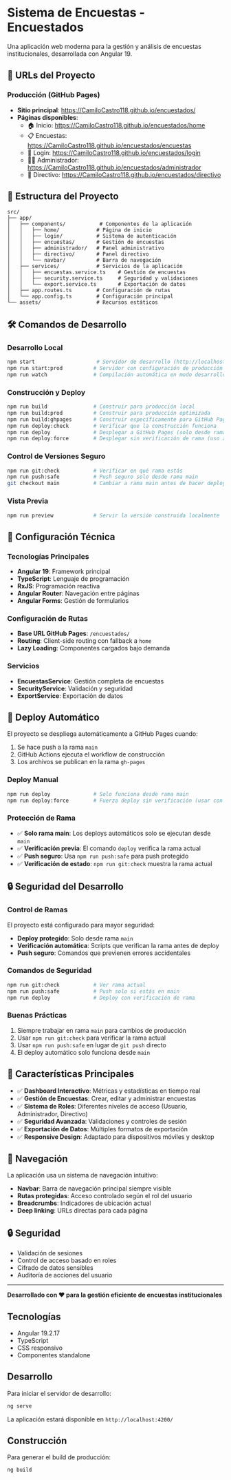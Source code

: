# Sistema de Encuestas - Encuestados

Una aplicación web moderna para la gestión y análisis de encuestas institucionales, desarrollada con Angular 19.

## 🚀 URLs del Proyecto

### Producción (GitHub Pages)
- **Sitio principal**: https://CamiloCastro118.github.io/encuestados/
- **Páginas disponibles**:
  - 🏠 Inicio: https://CamiloCastro118.github.io/encuestados/home
  - 📋 Encuestas: https://CamiloCastro118.github.io/encuestados/encuestas
  - 🔐 Login: https://CamiloCastro118.github.io/encuestados/login
  - 👨‍💼 Administrador: https://CamiloCastro118.github.io/encuestados/administrador
  - 👔 Directivo: https://CamiloCastro118.github.io/encuestados/directivo

## 📁 Estructura del Proyecto

```
src/
├── app/
│   ├── components/           # Componentes de la aplicación
│   │   ├── home/            # Página de inicio
│   │   ├── login/           # Sistema de autenticación
│   │   ├── encuestas/       # Gestión de encuestas
│   │   ├── administrador/   # Panel administrativo
│   │   ├── directivo/       # Panel directivo
│   │   └── navbar/          # Barra de navegación
│   ├── services/            # Servicios de la aplicación
│   │   ├── encuestas.service.ts    # Gestión de encuestas
│   │   ├── security.service.ts     # Seguridad y validaciones
│   │   └── export.service.ts       # Exportación de datos
│   ├── app.routes.ts        # Configuración de rutas
│   └── app.config.ts        # Configuración principal
└── assets/                  # Recursos estáticos
```

## 🛠️ Comandos de Desarrollo

### Desarrollo Local
```bash
npm start                    # Servidor de desarrollo (http://localhost:4200)
npm run start:prod          # Servidor con configuración de producción
npm run watch               # Compilación automática en modo desarrollo
```

### Construcción y Deploy
```bash
npm run build               # Construir para producción local
npm run build:prod          # Construir para producción optimizada
npm run build:ghpages       # Construir específicamente para GitHub Pages
npm run deploy:check        # Verificar que la construcción funciona
npm run deploy              # Desplegar a GitHub Pages (solo desde rama main)
npm run deploy:force        # Desplegar sin verificación de rama (uso avanzado)
```

### Control de Versiones Seguro
```bash
npm run git:check           # Verificar en qué rama estás
npm run push:safe           # Push seguro solo desde rama main
git checkout main           # Cambiar a rama main antes de hacer deploy
```

### Vista Previa
```bash
npm run preview             # Servir la versión construida localmente
```

## 🔧 Configuración Técnica

### Tecnologías Principales
- **Angular 19**: Framework principal
- **TypeScript**: Lenguaje de programación
- **RxJS**: Programación reactiva
- **Angular Router**: Navegación entre páginas
- **Angular Forms**: Gestión de formularios

### Configuración de Rutas
- **Base URL GitHub Pages**: `/encuestados/`
- **Routing**: Client-side routing con fallback a `home`
- **Lazy Loading**: Componentes cargados bajo demanda

### Servicios
- **EncuestasService**: Gestión completa de encuestas
- **SecurityService**: Validación y seguridad
- **ExportService**: Exportación de datos

## 🚀 Deploy Automático

El proyecto se despliega automáticamente a GitHub Pages cuando:
1. Se hace push a la rama `main`
2. GitHub Actions ejecuta el workflow de construcción
3. Los archivos se publican en la rama `gh-pages`

### Deploy Manual
```bash
npm run deploy              # Solo funciona desde rama main
npm run deploy:force        # Fuerza deploy sin verificación (usar con cuidado)
```

### Protección de Rama
- ✅ **Solo rama main**: Los deploys automáticos solo se ejecutan desde `main`
- ✅ **Verificación previa**: El comando `deploy` verifica la rama actual
- ✅ **Push seguro**: Usa `npm run push:safe` para push protegido
- ✅ **Verificación de estado**: `npm run git:check` muestra la rama actual

## 🔒 Seguridad del Desarrollo

### Control de Ramas
El proyecto está configurado para mayor seguridad:
- **Deploy protegido**: Solo desde rama `main`
- **Verificación automática**: Scripts que verifican la rama antes de deploy
- **Push seguro**: Comandos que previenen errores accidentales

### Comandos de Seguridad
```bash
npm run git:check           # Ver rama actual
npm run push:safe           # Push solo si estás en main
npm run deploy              # Deploy con verificación de rama
```

### Buenas Prácticas
1. Siempre trabajar en rama `main` para cambios de producción
2. Usar `npm run git:check` para verificar la rama actual
3. Usar `npm run push:safe` en lugar de `git push` directo
4. El deploy automático solo funciona desde `main`

## 🎯 Características Principales

- ✅ **Dashboard Interactivo**: Métricas y estadísticas en tiempo real
- ✅ **Gestión de Encuestas**: Crear, editar y administrar encuestas
- ✅ **Sistema de Roles**: Diferentes niveles de acceso (Usuario, Administrador, Directivo)
- ✅ **Seguridad Avanzada**: Validaciones y controles de sesión
- ✅ **Exportación de Datos**: Múltiples formatos de exportación
- ✅ **Responsive Design**: Adaptado para dispositivos móviles y desktop

## 📱 Navegación

La aplicación usa un sistema de navegación intuitivo:
- **Navbar**: Barra de navegación principal siempre visible
- **Rutas protegidas**: Acceso controlado según el rol del usuario
- **Breadcrumbs**: Indicadores de ubicación actual
- **Deep linking**: URLs directas para cada página

## 🔒 Seguridad

- Validación de sesiones
- Control de acceso basado en roles
- Cifrado de datos sensibles
- Auditoría de acciones del usuario

---

**Desarrollado con ❤️ para la gestión eficiente de encuestas institucionales**

## Tecnologías

- Angular 19.2.17
- TypeScript
- CSS responsivo
- Componentes standalone

## Desarrollo

Para iniciar el servidor de desarrollo:

```bash
ng serve
```

La aplicación estará disponible en `http://localhost:4200/`

## Construcción

Para generar el build de producción:

```bash
ng build
```
